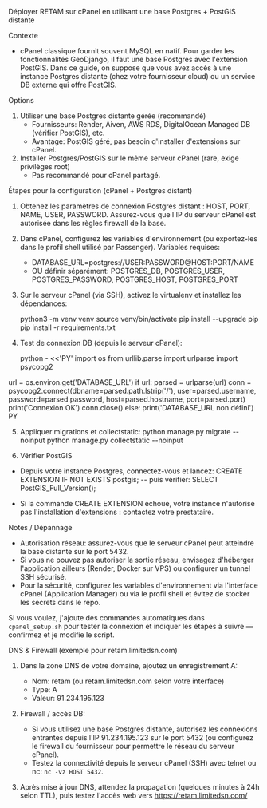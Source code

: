 Déployer RETAM sur cPanel en utilisant une base Postgres + PostGIS distante

Contexte
- cPanel classique fournit souvent MySQL en natif. Pour garder les fonctionnalités GeoDjango, il faut une base Postgres avec l'extension PostGIS. Dans ce guide, on suppose que vous avez accès à une instance Postgres distante (chez votre fournisseur cloud) ou un service DB externe qui offre PostGIS.

Options
1) Utiliser une base Postgres distante gérée (recommandé)
   - Fournisseurs: Render, Aiven, AWS RDS, DigitalOcean Managed DB (vérifier PostGIS), etc.
   - Avantage: PostGIS géré, pas besoin d'installer d'extensions sur cPanel.
2) Installer Postgres/PostGIS sur le même serveur cPanel (rare, exige privilèges root)
   - Pas recommandé pour cPanel partagé.

Étapes pour la configuration (cPanel + Postgres distant)
1. Obtenez les paramètres de connexion Postgres distant : HOST, PORT, NAME, USER, PASSWORD. Assurez-vous que l'IP du serveur cPanel est autorisée dans les règles firewall de la base.
2. Dans cPanel, configurez les variables d'environnement (ou exportez-les dans le profil shell utilisé par Passenger). Variables requises:
   - DATABASE_URL=postgres://USER:PASSWORD@HOST:PORT/NAME
   - OU définir séparément: POSTGRES_DB, POSTGRES_USER, POSTGRES_PASSWORD, POSTGRES_HOST, POSTGRES_PORT
3. Sur le serveur cPanel (via SSH), activez le virtualenv et installez les dépendances:

   python3 -m venv venv
   source venv/bin/activate
   pip install --upgrade pip
   pip install -r requirements.txt

4. Test de connexion DB (depuis le serveur cPanel):

   python - <<'PY'
import os
from urllib.parse import urlparse
import psycopg2

url = os.environ.get('DATABASE_URL')
if url:
    parsed = urlparse(url)
    conn = psycopg2.connect(dbname=parsed.path.lstrip('/'), user=parsed.username, password=parsed.password, host=parsed.hostname, port=parsed.port)
    print('Connexion OK')
    conn.close()
else:
    print('DATABASE_URL non défini')
PY

5. Appliquer migrations et collectstatic:
   python manage.py migrate --noinput
   python manage.py collectstatic --noinput

6. Vérifier PostGIS
- Depuis votre instance Postgres, connectez-vous et lancez:
  CREATE EXTENSION IF NOT EXISTS postgis;
  -- puis vérifier: SELECT PostGIS_Full_Version();

- Si la commande CREATE EXTENSION échoue, votre instance n'autorise pas l'installation d'extensions : contactez votre prestataire.

Notes / Dépannage
- Autorisation réseau: assurez-vous que le serveur cPanel peut atteindre la base distante sur le port 5432.
- Si vous ne pouvez pas autoriser la sortie réseau, envisagez d'héberger l'application ailleurs (Render, Docker sur VPS) ou configurer un tunnel SSH sécurisé.
- Pour la sécurité, configurez les variables d'environnement via l'interface cPanel (Application Manager) ou via le profil shell et évitez de stocker les secrets dans le repo.

Si vous voulez, j'ajoute des commandes automatiques dans `cpanel_setup.sh` pour tester la connexion et indiquer les étapes à suivre — confirmez et je modifie le script.

DNS & Firewall (exemple pour retam.limitedsn.com)
1. Dans la zone DNS de votre domaine, ajoutez un enregistrement A:
   - Nom: retam (ou retam.limitedsn.com selon votre interface)
   - Type: A
   - Valeur: 91.234.195.123

2. Firewall / accès DB:
   - Si vous utilisez une base Postgres distante, autorisez les connexions entrantes depuis l'IP 91.234.195.123 sur le port 5432 (ou configurez le firewall du fournisseur pour permettre le réseau du serveur cPanel).
   - Testez la connectivité depuis le serveur cPanel (SSH) avec telnet ou nc: `nc -vz HOST 5432`.

3. Après mise à jour DNS, attendez la propagation (quelques minutes à 24h selon TTL), puis testez l'accès web vers https://retam.limitedsn.com/
